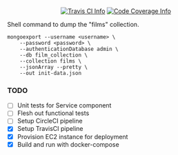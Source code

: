 <br>
<p align="center">
  <a href="https://travis-ci.com/ernie117/FilmDatabase"><img src="https://travis-ci.com/ernie117/FilmDatabase.svg?branch=master" alt="Travis CI Info"></a>
  <a href="https://codecov.io/gh/ernie117/FilmDatabase"><img src="https://codecov.io/gh/ernie117/FilmDatabase/branch/master/graph/badge.svg" alt="Code Coverage Info"></a>
</p>

Shell command to dump the "films" collection.
```shell script
mongoexport --username <username> \
    --password <password> \
    --authenticationDatabase admin \
    --db film_collection \
    --collection films \
    --jsonArray --pretty \
    --out init-data.json
```

### TODO
- [ ] Unit tests for Service component
- [ ] Flesh out functional tests
- [ ] Setup CircleCI pipeline
- [x] Setup TravisCI pipeline
- [x] Provision EC2 instance for deployment
- [x] Build and run with docker-compose
